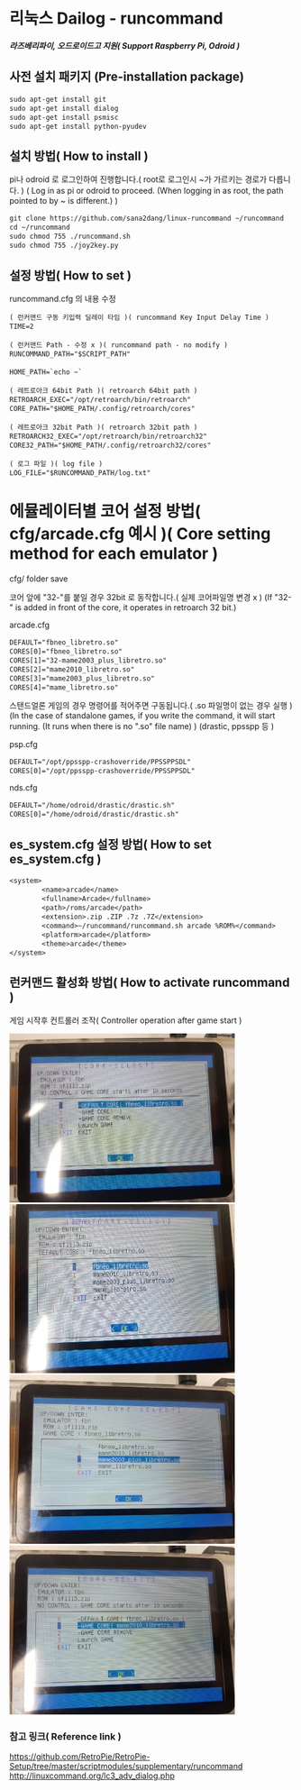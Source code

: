 # 리눅스 Dailog - runcommand
##### 라즈베리파이, 오드로이드고 지원( Support Raspberry Pi, Odroid )


## 사전 설치 패키지 (Pre-installation package)
```
sudo apt-get install git
sudo apt-get install dialog
sudo apt-get install psmisc
sudo apt-get install python-pyudev
```

## 설치 방법( How to install )
pi나 odroid 로 로그인하여 진행합니다.( root로 로그인시 ~가 가르키는 경로가 다릅니다. )
( Log in as pi or odroid to proceed. (When logging in as root, the path pointed to by ~ is different.) )
```
git clone https://github.com/sana2dang/linux-runcommand ~/runcommand
cd ~/runcommand
sudo chmod 755 ./runcommand.sh
sudo chmod 755 ./joy2key.py
```

## 설정 방법( How to set )
runcommand.cfg 의 내용 수정

```
( 런커맨드 구동 키입력 딜레이 타임 )( runcommand Key Input Delay Time )
TIME=2  

( 런커맨드 Path - 수정 x )( runcommand path - no modify )
RUNCOMMAND_PATH="$SCRIPT_PATH" 

HOME_PATH=`echo ~`

( 레트로아크 64bit Path )( retroarch 64bit path )
RETROARCH_EXEC="/opt/retroarch/bin/retroarch"
CORE_PATH="$HOME_PATH/.config/retroarch/cores"

( 레트로아크 32bit Path )( retroarch 32bit path )
RETROARCH32_EXEC="/opt/retroarch/bin/retroarch32"
CORE32_PATH="$HOME_PATH/.config/retroarch32/cores"

( 로그 파일 )( log file )
LOG_FILE="$RUNCOMMAND_PATH/log.txt"
```

# 에뮬레이터별 코어 설정 방법( cfg/arcade.cfg 예시 )( Core setting method for each emulator )

cfg/ folder save

코어 앞에 "32-"를 붙일 경우 32bit 로 동작합니다.( 실제 코어파일명 변경 x ) (If "32-" is added in front of the core, it operates in retroarch 32 bit.)


arcade.cfg
```
DEFAULT="fbneo_libretro.so"
CORES[0]="fbneo_libretro.so"
CORES[1]="32-mame2003_plus_libretro.so"
CORES[2]="mame2010_libretro.so"
CORES[3]="mame2003_plus_libretro.so"
CORES[4]="mame_libretro.so"
```

스탠드얼론 게임의 경우 명령어를 적어주면 구동됩니다.( .so 파일명이 없는 경우 실행 ) (In the case of standalone games, if you write the command, it will start running. (It runs when there is no ".so" file name) )
(drastic, ppsspp 등 )


psp.cfg
```
DEFAULT="/opt/ppsspp-crashoverride/PPSSPPSDL"
CORES[0]="/opt/ppsspp-crashoverride/PPSSPPSDL"
```

nds.cfg
```
DEFAULT="/home/odroid/drastic/drastic.sh"
CORES[0]="/home/odroid/drastic/drastic.sh"
```


## es_system.cfg 설정 방법( How to set es_system.cfg )
```
<system>
		<name>arcade</name>
		<fullname>Arcade</fullname>
		<path>/roms/arcade</path>
		<extension>.zip .ZIP .7z .7Z</extension>
		<command>~/runcommand/runcommand.sh arcade %ROM%</command>
		<platform>arcade</platform>
		<theme>arcade</theme>
</system>
```



## 런커맨드 활성화 방법( How to activate runcommand )

게임 시작후 컨트롤러 조작( Controller operation after game start )




<img src="1.jpg" width="400px" height="300px" ></img>
<img src="2.jpg" width="400px" height="300px" ></img>
<img src="3.jpg" width="400px" height="300px" ></img>
<img src="4.jpg" width="400px" height="300px" ></img>




### 참고 링크( Reference link )
https://github.com/RetroPie/RetroPie-Setup/tree/master/scriptmodules/supplementary/runcommand
http://linuxcommand.org/lc3_adv_dialog.php
